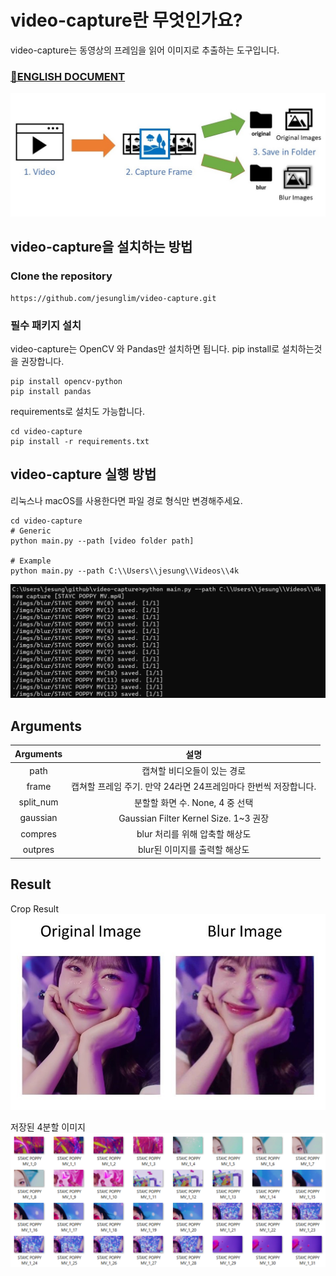 # video-capture란 무엇인가요?
video-capture는 동영상의 프레임을 읽어 이미지로 추출하는 도구입니다.

### [📜ENGLISH DOCUMENT](https://github.com/jesunglim/video-capture/blob/main/README_EN.md)

![diagram](screenshots/diagram.jpg)



## video-capture을 설치하는 방법

### Clone the repository
```
https://github.com/jesunglim/video-capture.git
```

### 필수 패키지 설치
video-capture는 OpenCV 와 Pandas만 설치하면 됩니다.
pip install로 설치하는것을 권장합니다.
```
pip install opencv-python
pip install pandas
```

requirements로 설치도 가능합니다.

```
cd video-capture
pip install -r requirements.txt
```

## video-capture 실행 방법
리눅스나 macOS를 사용한다면 파일 경로 형식만 변경해주세요.
```
cd video-capture
# Generic
python main.py --path [video folder path]

# Example
python main.py --path C:\\Users\\jesung\\Videos\\4k
```
![photo](screenshots/run.png)

## Arguments
|   Arguments   |       설명
|:-------------:|:------------------------------------:|
|   path        |   캡쳐할 비디오들이 있는 경로
|   frame       |   캡쳐할 프레임 주기. 만약 24라면 24프레임마다 한번씩 저장합니다.
|   split_num   |   분할할 화면 수. None, 4 중 선택
|   gaussian    |   Gaussian Filter Kernel Size.  1~3 권장
|   compres     |   blur 처리를 위해 압축할 해상도
|   outpres     |   blur된 이미지를 출력할 해상도

## Result
Crop Result
![crop_result](screenshots/crop_result.jpg)

저장된 4분할 이미지
![split_result](screenshots/split_result.png)